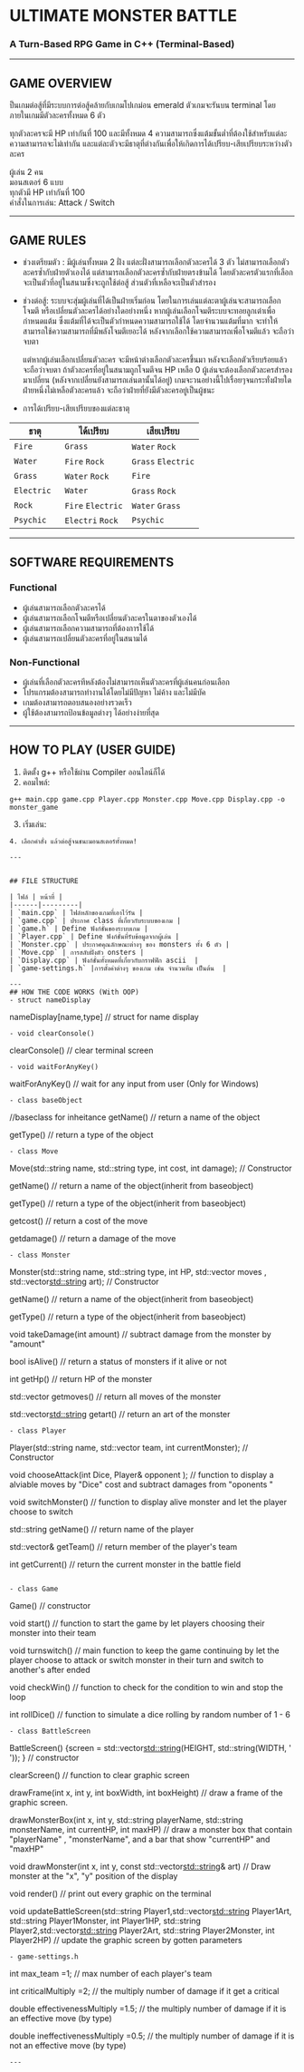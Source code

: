 # ULTIMATE MONSTER BATTLE
### A Turn-Based RPG Game in C++ (Terminal-Based)

---

## GAME OVERVIEW

ป็นเกมต่อสู้ที่มีระบบการต่อสู้คล้ายกับเกมโปเกม่อน emerald ตัวเกมจะรันบน terminal โดยภายในเกมมีตัวละครทั้งหมด 6 ตัว

ทุกตัวละครจะมี HP เท่ากันที่ 100 และมีทั้งหมด 4 ความสามารถซึ่งแต้มขั้นต่ำที่ต้องใช้สำหรับแต่ละความสามารถจะไม่เท่ากัน และแต่ละตัวจะมีธาตุที่ต่างกันเพื่อให้เกิดการได้เปรียบ-เสียเปรียบระหว่างตัวละคร

ผู้เล่น 2 คน  
มอนสเตอร์ 6 แบบ  
ทุกตัวมี HP เท่ากันที่ 100  
คำสั่งในการเล่น: Attack / Switch  

---

## GAME RULES

- ช่วงเตรียมตัว : 
        มีผู้เล่นทั้งหมด 2 ฝั่ง แต่ละฝั่งสามารถเลือกตัวละครได้ 3 ตัว ไม่สามารถเลือกตัวละครซ้ำกับฝ่ายตัวเองได้ แต่สามารถเลือกตัวละครซ้ำกับฝ่ายตรงข้ามได้ โดยตัวละครตัวแรกที่เลือกจะเป็นตัวที่อยู่ในสนามซึ่งจะถูกใช้ต่อสู้ ส่วนตัวที่เหลือจะเป็นตัวสำรอง 


- ช่วงต่อสู้: 
       ระบบจะสุ่มผู้เล่นที่ได้เป็นฝ่ายเริ่มก่อน โดยในการเล่นแต่ละตาผู้เล่นจะสามารถเลือกโจมตี หรือเปลี่ยนตัวละครได้อย่างใดอย่างหนึ่ง หากผู้เล่นเลือกโจมตีระบบจะทอยลูกเต๋าเพื่อกำหนดแต้ม ซึ่งแต้มที่ได้จะเป็นตัวกำหนดความสามารถใช้ได้ โดยจำนวนแต้มที่มาก จะทำให้สามารถใช้ความสามารถที่มีพลังโจมตีเยอะได้ หลังจากเลือกใช้ความสามารถเพื่อโจมตีแล้ว จะถือว่าจบตา 

    แต่หากผู้เล่นเลือกเปลี่ยนตัวละคร จะมีหน้าต่างเลือกตัวละครขึ้นมา หลังจะเลือกตัวเรียบร้อยแล้ว จะถือว่าจบตา ถ้าตัวละครที่อยู่ในสนามถูกโจมตีจน HP เหลือ 0 ผู้เล่นจะต้องเลือกตัวละครสำรองมาเปลี่ยน (หลังจากเปลี่ยนยังสามารถเล่นตานั้นได้อยู่) เกมจะวนอย่างนี้ไปเรื่อยๆจนกระทั่งฝ่ายใดฝ่ายหนึ่งไม่เหลือตัวละครแล้ว จะถือว่าฝ่ายที่ยังมีตัวละครอยู่เป็นผู้ชนะ


- การได้เปรียบ-เสียเปรียบของแต่ละธาตุ

| ธาตุ|ได้เปรียบ | เสียเปรียบ|
|------|---------|-------|
| `Fire `| `Grass`|`Water` `Rock`  |
| `Water`| `Fire` `Rock`|`Grass` `Electric`  |
| `Grass `| `Water` `Rock`|`Fire`  |
| `Electric `| `Water`|`Grass` `Rock`  |
| `Rock `| `Fire` `Electric`|`Water` `Grass`  |
| `Psychic `| `Electri` `Rock`|`Psychic`  |
---

## SOFTWARE REQUIREMENTS

### Functional
- ผู้เล่นสามารถเลือกตัวละครได้ 
- ผู้เล่นสามารถเลือกโจมตีหรือเปลี่ยนตัวละครในตาของตัวเองได้
- ผู้เล่นสามารถเลือกความสามารถที่ต้องการใช้ได้
- ผู้เล่นสามารถเปลี่ยนตัวละครที่อยู่ในสนามได้

### Non-Functional
- ผู้เล่นที่เลือกตัวละครทีหลังต้องไม่สามารถเห็นตัวละครที่ผู้เล่นคนก่อนเลือก
- โปรแกรมต้องสามารถทำงานได้โดยไม่มีปัญหา ไม่ค้าง และไม่มีบัค
- เกมต้องสามารถตอบสนองอย่างรวดเร็ว
- ผู้ใช้ต้องสามารถป้อนข้อมูลต่างๆ ได้อย่างง่ายที่สุด
---

## HOW TO PLAY (USER GUIDE)

1. ติดตั้ง g++ หรือใช้ผ่าน Compiler ออนไลน์ก็ได้
2. คอมไพล์:
```
g++ main.cpp game.cpp Player.cpp Monster.cpp Move.cpp Display.cpp -o monster_game
```
3. เริ่มเล่น:
```
4. เลือกคำสั่ง แล้วต่อสู้จนชนะมอนสเตอร์ทั้งหมด!

---


## FILE STRUCTURE

| ไฟล์ | หน้าที่ |
|------|---------|
| `main.cpp` | ไฟล์หลักของเกมที่เอาไว้รัน |
| `game.cpp` | ประกาศ class ที่เกี่ยวกับระบบของเกม |
| `game.h` | Define ฟังก์ชั่นของระบบเกม |
| `Player.cpp` | Define ฟังก์ชั่นที่รับข้อมูลจากผู้เล่น |
| `Monster.cpp` | ประกาศคุณลักษณะต่างๆ ของ monsters ทั้ง 6 ตัว |
| `Move.cpp` | การสลับฝั่งตัว onsters |
| `Display.cpp` | ฟังก์ชั่นทั้งหมดที่เกี่ยวกับกราฟฟิก ascii  |
| `game-settings.h` |การตั้งค่าต่างๆ ของเกม เช่น จำนวนทีม เป็นต้น  |

---
## HOW THE CODE WORKS (With OOP)
- struct nameDisplay
```
nameDisplay[name,type] // struct for name display
```
- void clearConsole()
```
clearConsole() // clear terminal screen
```
- void waitForAnyKey()
```
waitForAnyKey() // wait for any input from user (Only for Windows)
```
- class baseObject
```
//baseclass for inheitance
getName() // return a name of the object

getType() // return a type of the object

```
- class Move 
```
Move(std::string name, std::string type, int cost, int damage); // Constructor

getName() // return a name of the object(inherit from baseobject)

getType() // return a type of the object(inherit from baseobject)

getcost() // return a cost of the move

getdamage() // return a damage of the move
```
- class Monster
```
Monster(std::string name, std::string type, int HP, std::vector<Move> moves , std::vector<std::string> art); // Constructor

getName() // return a name of the object(inherit from baseobject)

getType() // return a type of the object(inherit from baseobject)

void takeDamage(int amount) // subtract damage from the monster by "amount"

bool isAlive() // return a status of monsters if it alive or not

int getHp() // return HP of the monster

std::vector<Move> getmoves() // return all moves of the monster

std::vector<std::string> getart() // return an art of the monster
```
- class Player
```
Player(std::string name, std::vector<Monster> team, int currentMonster); // Constructor

void chooseAttack(int Dice, Player& opponent ); // function to display a alviable moves by "Dice" cost and subtract damages from "oponents "

void switchMonster() // function to display alive monster and let the player choose to switch

std::string getName() // return name of the player

std::vector<Monster>& getTeam() // return member of the player's team

int getCurrent() // return the current monster in the battle field
```

- class Game
```
Game()  // constructor

void start() // function to start the game by let players choosing their monster into their team

void turnswitch() // main function to keep the game continuing by let the player choose to attack or switch monster in their turn and switch to another's after ended

void checkWin() // function to check for the condition to win and stop the loop

int rollDice() // function to simulate a dice rolling by random number of 1 - 6
```
- class BattleScreen
```
BattleScreen() {screen = std::vector<std::string>(HEIGHT, std::string(WIDTH, ' ')); } // constructor

clearScreen() // function to clear graphic screen

drawFrame(int x, int y, int boxWidth, int boxHeight) // draw a frame of the graphic screen.

drawMonsterBox(int x, int y, std::string playerName, std::string monsterName, int currentHP, int maxHP) // draw a monster box that contain "playerName" , "monsterName", and a bar that show "currentHP" and "maxHP"

void drawMonster(int x, int y, const std::vector<std::string>& art) // Draw monster at the "x", "y" position of the display

void render() // print out every graphic on the terminal

void updateBattleScreen(std::string Player1,std::vector<std::string> Player1Art, std::string Player1Monster, int Player1HP,
                             std::string Player2,std::vector<std::string> Player2Art, std::string Player2Monster, int Player2HP)
                             // update the graphic screen by gotten parameters

```
- game-settings.h
```
int max_team =1;   // max number of each player's team

int criticalMultiply =2; // the multiply number of damage if it get a critical

double effectivenessMultiply =1.5; // the multiply number of damage if it is an effective move (by type)

double ineffectivenessMultiply =0.5; // the multiply number of damage if it is not an effective move (by type)


```
---